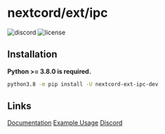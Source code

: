 # nextcord/ext/ipc

![discord](https://img.shields.io/discord/772708529744248842?color=red&label=discord&style=flat-square)
![license](https://img.shields.io/github/license/japandotorg/nextcord-ext-ipc?style=flat-square)

## Installation

**Python >= 3.8.0 is required.**

```bash
python3.8 -m pip install -U nextcord-ext-ipc-dev
```

## Links

[Documentation](https://github.com/japandotorg/nextcord-ext-ipc/wiki)
[Example Usage](https://github.com/japandotorg/nextcord-ext-ipc/tree/dev/examples)
[Discord](https://discord.gg/danklovers)